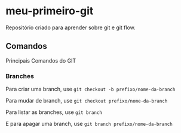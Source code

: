 # meu-primeiro-git
Repositório criado para aprender sobre git e git flow.

##  Comandos

Principais Comandos do GIT

### Branches

Para criar uma branch, use `git checkout -b prefixo/nome-da-branch`

Para mudar de branch, use `git checkout prefixo/nome-da-branch`

Para listar as branches, use `git branch`

E para apagar uma branch, use `git branch prefixo/nome-da-branch`



